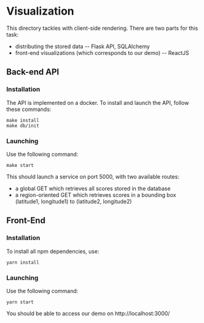 # Visualization

This directory tackles with client-side rendering. There are two parts for this task:
- distributing the stored data -- Flask API, SQLAlchemy
- front-end visualizations (which corresponds to our demo) -- ReactJS

## Back-end API

### Installation

The API is implemented on a docker. To install and launch the API, follow these commands:

```
make install
make db/init
```


### Launching

Use the following command:

```
make start
```

This should launch a service on port 5000, with two available routes:
- a global GET which retrieves all scores stored in the database
- a region-oriented GET which retrieves scores in a bounding box (latitude1, longitude1) to (latitude2, longitude2)

## Front-End

### Installation

To install all npm dependencies, use:

```
yarn install
```

### Launching

Use the following command:

```
yarn start
```

You should be able to access our demo on http://localhost:3000/
